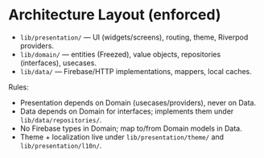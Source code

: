 # Architecture Layout (enforced)

- `lib/presentation/` — UI (widgets/screens), routing, theme, Riverpod providers.
- `lib/domain/` — entities (Freezed), value objects, repositories (interfaces), usecases.
- `lib/data/` — Firebase/HTTP implementations, mappers, local caches.

Rules:
- Presentation depends on Domain (usecases/providers), never on Data.
- Data depends on Domain for interfaces; implements them under `lib/data/repositories/`.
- No Firebase types in Domain; map to/from Domain models in Data.
- Theme + localization live under `lib/presentation/theme/` and `lib/presentation/l10n/`.
